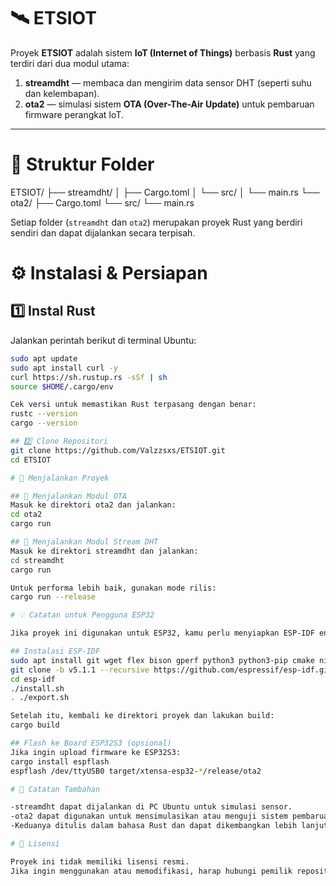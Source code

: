 # 🛰️ ETSIOT

Proyek **ETSIOT** adalah sistem **IoT (Internet of Things)** berbasis **Rust** yang terdiri dari dua modul utama:

1. **streamdht** — membaca dan mengirim data sensor DHT (seperti suhu dan kelembapan).  
2. **ota2** — simulasi sistem **OTA (Over-The-Air Update)** untuk pembaruan firmware perangkat IoT.

---

# 📂 Struktur Folder
ETSIOT/
├── streamdht/
│ ├── Cargo.toml
│ └── src/
│ └── main.rs
└── ota2/
├── Cargo.toml
└── src/
└── main.rs

Setiap folder (`streamdht` dan `ota2`) merupakan proyek Rust yang berdiri sendiri dan dapat dijalankan secara terpisah.

# ⚙️ Instalasi & Persiapan

## 1️⃣ Instal Rust
Jalankan perintah berikut di terminal Ubuntu:

```bash
sudo apt update
sudo apt install curl -y
curl https://sh.rustup.rs -sSf | sh
source $HOME/.cargo/env

Cek versi untuk memastikan Rust terpasang dengan benar:
rustc --version
cargo --version

## 2️⃣ Clone Repositori
git clone https://github.com/Valzzsxs/ETSIOT.git
cd ETSIOT

# 🚀 Menjalankan Proyek

## 🔹 Menjalankan Modul OTA
Masuk ke direktori ota2 dan jalankan:
cd ota2
cargo run

## 🔹 Menjalankan Modul Stream DHT
Masuk ke direktori streamdht dan jalankan:
cd streamdht
cargo run

Untuk performa lebih baik, gunakan mode rilis:
cargo run --release

# 💡 Catatan untuk Pengguna ESP32

Jika proyek ini digunakan untuk ESP32, kamu perlu menyiapkan ESP-IDF environment terlebih dahulu.

## Instalasi ESP-IDF
sudo apt install git wget flex bison gperf python3 python3-pip cmake ninja-build ccache libffi-dev libssl-dev dfu-util libusb-1.0-0
git clone -b v5.1.1 --recursive https://github.com/espressif/esp-idf.git
cd esp-idf
./install.sh
. ./export.sh

Setelah itu, kembali ke direktori proyek dan lakukan build:
cargo build

## Flash ke Board ESP32S3 (opsional)
Jika ingin upload firmware ke ESP32S3:
cargo install espflash
espflash /dev/ttyUSB0 target/xtensa-esp32-*/release/ota2

# 🧩 Catatan Tambahan

-streamdht dapat dijalankan di PC Ubuntu untuk simulasi sensor.
-ota2 dapat digunakan untuk mensimulasikan atau menguji sistem pembaruan OTA.
-Keduanya ditulis dalam bahasa Rust dan dapat dikembangkan lebih lanjut untuk sistem IoT nyata berbasis ESP32.

# 📜 Lisensi

Proyek ini tidak memiliki lisensi resmi.
Jika ingin menggunakan atau memodifikasi, harap hubungi pemilik repositori (Rival & Ali).
